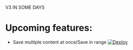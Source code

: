 V3 IN SOME DAYS 
# Upcoming features:

- Save multiple content at once/Save in range
[![Deploy](https://www.herokucdn.com/deploy/button.svg)](https://heroku.com/deploy?https://github.com/NOF34R/SaveRestrictedContentBot)

 
